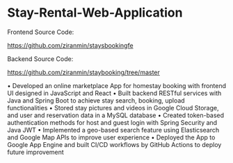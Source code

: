 # Stay-Rental-Web-Application

Frontend Source Code:

https://github.com/ziranmin/staysbookingfe

Backend Source Code:

https://github.com/ziranmin/staybooking/tree/master


•	Developed an online marketplace App for homestay booking with frontend UI designed in JavaScript and React 
•	Built backend RESTful services with Java and Spring Boot to achieve stay search, booking, upload functionalities 
•	Stored stay pictures and videos in Google Cloud Storage, and user and reservation data in a MySQL database
•	Created token-based authentication methods for host and guest login with Spring Security and Java JWT
•	Implemented a geo-based search feature using Elasticsearch and Google Map APIs to improve user experience
•	Deployed the App to Google App Engine and built CI/CD workflows by GitHub Actions to deploy future improvement 

